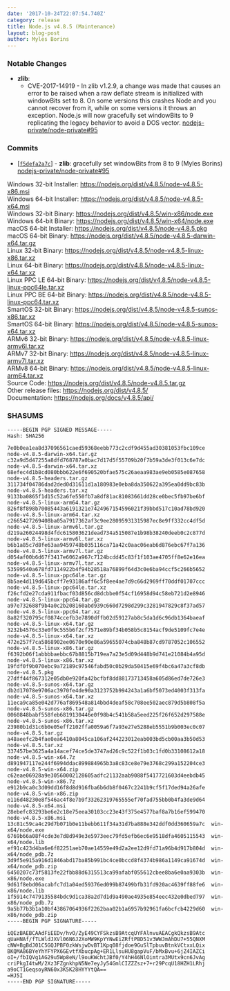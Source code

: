 ```yaml
---
date: '2017-10-24T22:07:54.740Z'
category: release
title: Node.js v4.8.5 (Maintenance)
layout: blog-post
author: Myles Borins
---
```


### Notable Changes

- **zlib**:
  - CVE-2017-14919 - In zlib v1.2.9, a change was made that causes an error to be raised when a raw deflate stream is initialized with windowBits set to 8. On some versions this crashes Node and you cannot recover from it, while on some versions it throws an exception. Node.js will now gracefully set windowBits to 9 replicating the legacy behavior to avoid a DOS vector. [nodejs-private/node-private#95](https://github.com/nodejs-private/node-private/pull/95)

### Commits

- \[[`f5defa2a7c`](https://github.com/nodejs/node/commit/733578bb2e)] - **zlib**: gracefully set windowBits from 8 to 9 (Myles Borins) [nodejs-private/node-private#95](https://github.com/nodejs-private/node-private/pull/95)

Windows 32-bit Installer: https://nodejs.org/dist/v4.8.5/node-v4.8.5-x86.msi \
Windows 64-bit Installer: https://nodejs.org/dist/v4.8.5/node-v4.8.5-x64.msi \
Windows 32-bit Binary: https://nodejs.org/dist/v4.8.5/win-x86/node.exe \
Windows 64-bit Binary: https://nodejs.org/dist/v4.8.5/win-x64/node.exe \
macOS 64-bit Installer: https://nodejs.org/dist/v4.8.5/node-v4.8.5.pkg \
macOS 64-bit Binary: https://nodejs.org/dist/v4.8.5/node-v4.8.5-darwin-x64.tar.gz \
Linux 32-bit Binary: https://nodejs.org/dist/v4.8.5/node-v4.8.5-linux-x86.tar.xz \
Linux 64-bit Binary: https://nodejs.org/dist/v4.8.5/node-v4.8.5-linux-x64.tar.xz \
Linux PPC LE 64-bit Binary: https://nodejs.org/dist/v4.8.5/node-v4.8.5-linux-ppc64le.tar.xz \
Linux PPC BE 64-bit Binary: https://nodejs.org/dist/v4.8.5/node-v4.8.5-linux-ppc64.tar.xz \
SmartOS 32-bit Binary: https://nodejs.org/dist/v4.8.5/node-v4.8.5-sunos-x86.tar.xz \
SmartOS 64-bit Binary: https://nodejs.org/dist/v4.8.5/node-v4.8.5-sunos-x64.tar.xz \
ARMv6 32-bit Binary: https://nodejs.org/dist/v4.8.5/node-v4.8.5-linux-armv6l.tar.xz \
ARMv7 32-bit Binary: https://nodejs.org/dist/v4.8.5/node-v4.8.5-linux-armv7l.tar.xz \
ARMv8 64-bit Binary: https://nodejs.org/dist/v4.8.5/node-v4.8.5-linux-arm64.tar.xz \
Source Code: https://nodejs.org/dist/v4.8.5/node-v4.8.5.tar.gz \
Other release files: https://nodejs.org/dist/v4.8.5/ \
Documentation: https://nodejs.org/docs/v4.8.5/api/

### SHASUMS

```
-----BEGIN PGP SIGNED MESSAGE-----
Hash: SHA256

7e0b0ea1ea8d37096561caed59368eebb773c2cdf9d455ad30381053fbc109ce  node-v4.8.5-darwin-x64.tar.gz
c32a9d5d47255a8dfd768787a0bac7d17d5f55709b20f7b59a3de3f013c6e7dc  node-v4.8.5-darwin-x64.tar.xz
68efec4d1b8cd080bbb622e6f690520bfae575c26aeaa983ae9eb0585e087658  node-v4.8.5-headers.tar.gz
311734f04786dad2ded0d31611d1a180983e0eba8da350622a395ea0dd9bc83b  node-v4.8.5-headers.tar.xz
9133ba0865f1d15c52a6fe550fb7a8df81ac81083661dd28ce0bec5fb97be6bf  node-v4.8.5-linux-arm64.tar.gz
826f8f898b70085443a6191321e7424967154596021f39bbd517c10ad78bd920  node-v4.8.5-linux-arm64.tar.xz
c2665427269408ba05a7917362af3c9ee28095931315987ec8e9ff332cc4df5d  node-v4.8.5-linux-armv6l.tar.gz
d219a26024498d4fdc615803621dead734a515087e1b98b38240deeb0c2c877d  node-v4.8.5-linux-armv6l.tar.xz
b6b1a85c7d8fe63aa9459748b035116ca71a42c0aac06eab6d876ebc67f7a136  node-v4.8.5-linux-armv7l.tar.gz
d054af00b6d67f3417e6062a967c7124bcdd45c83f1f103ae4705ff8e62e16ea  node-v4.8.5-linux-armv7l.tar.xz
53599540a678fd7114922b4f94b28518a76899f64d3c0e6ba94ccf5c266b5652  node-v4.8.5-linux-ppc64le.tar.gz
8b5ae4d119d645bcff7e93186aff6c5f8ee4ae7d9c66d2969ff70ddf01707ccc  node-v4.8.5-linux-ppc64le.tar.xz
f26cfd2e27cda911fbacf03d856cd8dcbbe0f54cf16958d94c58eb721d2e8946  node-v4.8.5-linux-ppc64.tar.gz
a97e732688f9b4a0c2b208160abd939c660d7298d299c3281947829c8f37ad57  node-v4.8.5-linux-ppc64.tar.xz
8a82f320795cf0874ccefb3e7890dffb02d59127ab8c5da1d6c96db1364baeaf  node-v4.8.5-linux-x64.tar.gz
3232b4576c33e0f9c555b6f2cf7571e89bf34b058b5c8154acf9de5109fc7e4e  node-v4.8.5-linux-x64.tar.xz
472e257f7ca5868902ee0670e90e86a59655074cba848b87cd9787052c106552  node-v4.8.5-linux-x86.tar.gz
f6392b06f1abbbbaebbc67b8815b719ea7a23e5d09d448b9d741e21084b4a95d  node-v4.8.5-linux-x86.tar.xz
19fdf0f9b070ebc9a72189c97546fabd50c0b29da50415e69f4bc6a47a3cf8db  node-v4.8.5.pkg
27dff44f867312e05db0e920fa42bcfbf8dd88173713458a605d86ed7de726e3  node-v4.8.5-sunos-x64.tar.gz
db2d17078e9706ac3970fe4de90a3123752b994243a1a6bf5073ed4003f313fa  node-v4.8.5-sunos-x64.tar.xz
11eca9ca85e042d776af869548a814bbd4deaf58c708ee502aec879d5b808f5a  node-v4.8.5-sunos-x86.tar.gz
0060848babf558feb6819130446e0f98b4c541b58a5eed225f26f652d297588e  node-v4.8.5-sunos-x86.tar.xz
23980b1d31c6b0e05eff2102ffa0059a6f7a93e27e5288eb5551b9b003ec0c07  node-v4.8.5.tar.gz
a48aeefc2b4fae0ea6410a8045ca106af244223012eab003bd5cb00aa3b50d53  node-v4.8.5.tar.xz
337457be3625a4a14acef74ce5de3747ad26c9c522f1b03c1fd0b33108612a18  node-v4.8.5-win-x64.7z
d891947117e244f6994ddac899884965b3a8c83ce8e79e3768c299a152204ce3  node-v4.8.5-win-x64.zip
c62eae06928a9e30560002128605adfc21132aab9088f5417721603d4eebdb45  node-v4.8.5-win-x86.7z
e912b9ca0c3d09dd16f8d8d916fba6b6db8f0467c2241b9cf5f17ded94a26afe  node-v4.8.5-win-x86.zip
e116d48230e8f546ac4f8e7b9f33262319765555ef70fad755bb0b4fa3de9d64  node-v4.8.5-x64.msi
28ebefc83293be6e2c18e75eea30103cc23e43f375e4577baf8a7b16ef599470  node-v4.8.5-x86.msi
13c81c59ca4c29d7b071b0e11bebb611f34a31d7ba888e342ddf0dd360659a7c  win-x64/node.exe
6769b66a08f4cde3e7d8d949e3e5973eec79fd5efb6ec6e9518dfa4605115543  win-x64/node.lib
ef91c423d4ba6e6f82251aeb70ae14559e49d2a2ee12d9fd71a96b4d917b804d  win-x64/node_pdb.7z
3d9f5e915a916d1846abd17ba85b991bc4ce0bccd8f4374b986a1149ca91674d  win-x64/node_pdb.zip
6450207c73f5813fe22fbb88d6315513ca99afabf055612cbee8ba6e0aa9303b  win-x86/node.exe
9d61f8ebd06acabfc7d1a04ed59376ed099b87499bfb31fd920ac4639ff88fe6  win-x86/node.lib
1f5914c7479135584bdc9d1ca38a2d7d1d9a490ae4935e854eec432e0dbed797  win-x86/node_pdb.7z
9a5b77b3b1a10bf43867064936f2262baa02b1a6957b92961fa6bcfcb4229d60  win-x86/node_pdb.zip
-----BEGIN PGP SIGNATURE-----

iQEzBAEBCAAdFiEEDv/hvO/ZyE49CYFSkzsB9AtcqUYFAlnvuAEACgkQkzsB9Atc
qUaHNAf/fTLWldJXVl06N6J2XoMW9KpYYNwEiZRftPBD51v3WWJmAhDU7+55QNXM
cNW+BgBdJ01C5GQJPBF0zkWsjwDvBT1Kpq08fjdoe9GuSlTpbuvBtnkVCtxxLQix
BKQMA86BYeYhYFYPX6GEvtfXbucpAg+ER1LlsuHU8gapVuF/bMxBvu+6jZ4IAZCi
oI+/fbIQVg1AG29u5Wp8eN/l9ouKWchtJBf0/Y4hH46NlOimtra3MUtx9cn6JvAg
criPkgI4twM/2Xz3FZgnkhpN5Ne7eyJy54GmlCIZZZsz+7+r29PcqU18HZH1LRhj
a9oCT1GeqsoyRN60x3K5K28HYYYtQA==
=HJ5I
-----END PGP SIGNATURE-----

```
